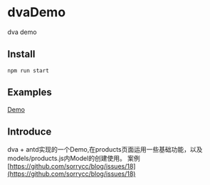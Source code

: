 # dvaDemo
dva demo

## Install
```
npm run start
```
## Examples
[Demo](https://haomingi.github.io/dvaDemo/dist/index.html)

## Introduce
dva + antd实现的一个Demo,在products页面运用一些基础功能，以及models/products.js内Model的创建使用。
案例[https://github.com/sorrycc/blog/issues/18](https://github.com/sorrycc/blog/issues/18)
